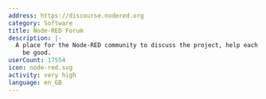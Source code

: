 ```yaml
---
address: https://discourse.nodered.org
category: Software
title: Node-RED Forum
description: |-
  A place for the Node-RED community to discuss the project, help each other out and
    be good.
userCount: 17554
icon: node-red.svg
activity: very high
language: en_GB
---
```

